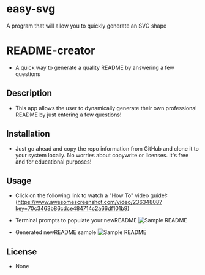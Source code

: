 # easy-svg
A program that will allow you to quickly generate an SVG shape
# README-creator
- A quick way to generate a quality README by answering a few questions


## Description

- This app allows the user to dynamically generate their own professional README by just entering a few questions!


## Installation

- Just go ahead and copy the repo information from GitHub and clone it to your system locally. No worries about copywrite or licenses. It's free and for educational purposes!

## Usage

- Click on the following link to watch a "How To" video guide!:
 (https://www.awesomescreenshot.com/video/23634808?key=70c3463b86cdce484714c2a66df101b9)

   
- Terminal prompts to populate your newREADME
    ![Sample README](./assets/imgs/terminalPromptsForREADME.png)   
   
   
- Generated newREADME sample
    ![Sample README](./assets/imgs/sampleGeneratedREADME.png)
    



## License

- None